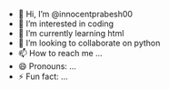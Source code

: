 - 👋 Hi, I’m @innocentprabesh00
- 👀 I’m interested in coding
- 🌱 I’m currently learning html
- 💞️ I’m looking to collaborate on python
- 📫 How to reach me ...
- 😄 Pronouns: ...
- ⚡ Fun fact: ...

<!---
innocentprabesh00/innocentprabesh00 is a ✨ special ✨ repository because its `README.md` (this file) appears on your GitHub profile.
You can click the Preview link to take a look at your changes.
--->
